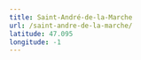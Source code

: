 ```yaml
---
title: Saint-André-de-la-Marche
url: /saint-andre-de-la-marche/
latitude: 47.095
longitude: -1
---
```

